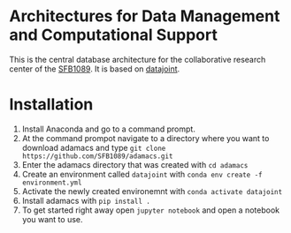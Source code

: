 # Architectures for Data Management and Computational Support

This is the central database architecture for the collaborative research center
of the [SFB1089](https://sfb1089.de/). It is based on
[datajoint](https://www.datajoint.org/).

# Installation
1. Install Anaconda and go to a command prompt.
2. At the command prompot navigate to a directory where you want to download adamacs and type `git clone https://github.com/SFB1089/adamacs.git`
3. Enter the adamacs directory that was created with `cd adamacs`
4. Create an environment called `datajoint` with `conda env create -f environment.yml`
5. Activate the newly created environemnt with `conda activate datajoint`
5. Install adamacs with `pip install .`
6. To get started right away open `jupyter notebook` and open a notebook you want to use.
